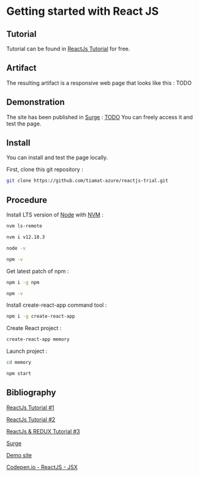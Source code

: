 # Getting started with React JS

## Tutorial

Tutorial can be found in [ReactJs Tutorial](https://openclassrooms.com/fr/courses/4664381-realisez-une-application-web-avec-react-js) for free.

## Artifact

The resulting artifact is a responsive web page that looks like this : TODO

## Demonstration

The site has been published in [Surge](https://surge.sh/) : [TODO](https://tailwindcss-trial.surge.sh/)
You can freely access it and test the page.

## Install

You can install and test the page locally.

First, clone this git repository :

```bash
git clone https://github.com/tiamat-azure/reactjs-trial.git
```

## Procedure

Install LTS version of [Node](https://nodejs.org/) with [NVM]([https://link](https://github.com/nvm-sh/nvm)) :

```bash
nvm ls-remote

nvm i v12.18.3

node -v

npm -v
```

Get latest patch of npm :

```bash
npm i -g npm

npm -v
```

Install create-react-app command tool :

```bash
npm i -g create-react-app
```

Create React project :

```bash
create-react-app memory
```

Launch project :

```bash
cd memory

npm start
```

## Bibliography

[ReactJs Tutorial #1](https://openclassrooms.com/fr/courses/4664381-realisez-une-application-web-avec-react-js)

[ReactJs Tutorial #2](https://www.youtube.com/watch?v=Ke90Tje7VS0)

[ReactJs & REDUX Tutorial #3](teropa.info/blog/2015/09/10/full-stack-redux-tutorial.html)

[Surge](https://surge.sh/)

[Demo site](https://tailwindcss-trial.surge.sh/)

[Codepen.io - ReactJS - JSX]([https://link](https://codepen.io/tiamat-azure/pen/JjXZEXe))
